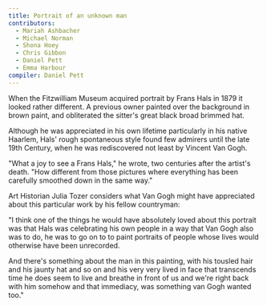 ```yaml
---
title: Portrait of an unknown man
contributors:
  - Mariah Ashbacher
  - Michael Norman
  - Shona Hoey
  - Chris Gibbon
  - Daniel Pett
  - Emma Harbour
compiler: Daniel Pett
---
```


When the Fitzwilliam Museum acquired portrait by Frans Hals in 1879 it looked rather different. A previous owner painted over the background in brown paint, and obliterated the sitter's great black broad brimmed hat.

Although he was appreciated in his own lifetime particularly in his native Haarlem, Hals' rough spontaneous style found few admirers until the late 19th Century, when he was rediscovered not least by Vincent Van Gogh.

"What a joy to see a Frans Hals," he wrote, two centuries after the artist's death. "How different from those pictures where everything has been carefully smoothed down in the same way."

Art Historian Julia Tozer considers what Van Gogh might have appreciated about this particular work by his fellow countryman:

"I think one of the things he would have absolutely loved about this portrait was that Hals was celebrating his own people in a way that Van Gogh also was to do, he was to go on to to paint portraits of people whose lives would otherwise have been unrecorded.

And there's something about the man in this painting, with his tousled hair and his jaunty hat and so on and his very very lived in face that transcends time he does seem to live and breathe in front of us and we're right back with him somehow and that immediacy, was something van Gogh wanted too."
